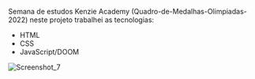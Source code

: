 Semana de estudos Kenzie Academy (Quadro-de-Medalhas-Olimpiadas-2022) neste projeto trabalhei as tecnologias:

* HTML
* CSS
* JavaScript/DOOM

![Screenshot_7](https://user-images.githubusercontent.com/62224609/132615338-668a0518-6c95-4e5c-8eaa-9e919664d503.png)

